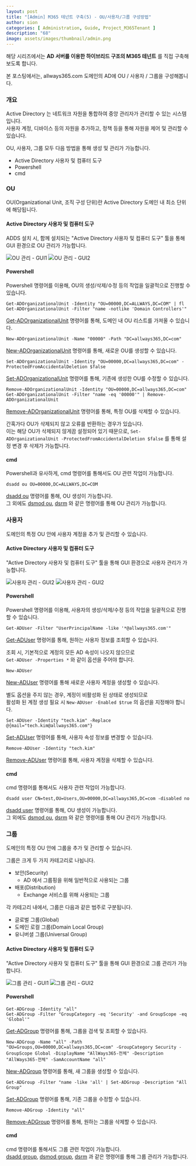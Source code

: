 ```yaml
---
layout: post
title: "[Admin] M365 테넌트 구축(5) - OU/사용자/그룹 구성방법"
author: sion
categories: [ Administration, Guide, Project_M365Tenant ]
description: "68"
image: assets/images/thumbnail/admin.png
---
```


해당 시리즈에서는 __AD 서버를 이용한 하이브리드 구조의 M365 테넌트__ 를 직접 구축해보도록 합니다.  

본 포스팅에서는, allways365.com 도메인의 AD에 OU / 사용자 / 그룹을 구성해봅니다.  

### 개요

Active Directory 는 네트워크 자원을 통합하여 중앙 관리자가 관리할 수 있는 시스템입니다.  
사용자 계정, 디바이스 등의 자원을 추가하고, 정책 등을 통해 자원을 제어 및 관리할 수 있습니다.  

OU, 사용자, 그룹 모두 다음 방법을 통해 생성 및 관리가 가능합니다.  

- Active Directory 사용자 및 컴퓨터 도구
- Powershell
- cmd


### OU

OU(Organizational Unit, 조직 구성 단위)란 Active Directory 도메인 내 최소 단위에 해당됩니다.  

#### Active Directory 사용자 및 컴퓨터 도구

ADDS 설치 시, 함께 설치되는 "Active Directory 사용자 및 컴퓨터 도구" 툴을 통해 GUI 환경으로 OU 관리가 가능합니다.  

<img src="{{site.baseurl}}/assets/images/68/1.png" title="OU 관리 - GUI1">

<img src="{{site.baseurl}}/assets/images/68/2.png" title="OU 관리 - GUI2">

#### Powershell

Powershell 명령어를 이용해, OU의 생성/삭제/수정 등의 작업을 일괄적으로 진행할 수 있습니다.  

```
Get-ADOrganizationalUnit -Identity "OU=00000,DC=ALLWAYS,DC=COM" | fl
Get-ADOrganizationalUnit -Filter "name -notlike 'Domain Controllers'"
```
[Get-ADOrganizationalUnit][1] 명령어를 통해, 도메인 내 OU 리스트를 가져올 수 있습니다.  

```
New-ADOrganizationalUnit -Name "00000" -Path "DC=allways365,DC=com"
```
[New-ADOrganizationalUnit][2] 명령어를 통해, 새로운 OU를 생성할 수 있습니다.  

```
Set-ADOrganizationalUnit -Identity "OU=00000,DC=allways365,DC=com" -ProtectedFromAccidentalDeletion $false
```
[Set-ADOrganizationalUnit][3] 명령어를 통해, 기존에 생성한 OU를 수정할 수 있습니다.  

```
Remove-ADOrganizationalUnit -Identity "OU=00000,DC=allways365,DC=com"
Get-ADOrganizationalUnit -Filter "name -eq '00000'" | Remove-ADOrganizationalUnit
```
[Remove-ADOrganizationalUnit][4] 명령어를 통해, 특정 OU를 삭제할 수 있습니다.  

간혹가다 OU가 삭제되지 않고 오류를 반환하는 경우가 있습니다.  
이는 해당 OU가 삭제되지 않게끔 설정되어 있기 때문으로, ```Set-ADOrganizationalUnit -ProtectedFromAccidentalDeletion $false``` 를 통해 설정 변경 후 삭제가 가능합니다.  

#### cmd

Powershell과 유사하게, cmd 명령어를 통해서도 OU 관련 작업이 가능합니다.  

```
dsadd ou OU=00000,DC=ALLWAYS,DC=COM
```
[dsadd ou][5] 명령어를 통해, OU 생성이 가능합니다.  
그 외에도 [dsmod ou][6], [dsrm][7] 와 같은 명령어를 통해 OU 관리가 가능합니다.  


### 사용자

도메인의 특정 OU 안에 사용자 계정을 추가 및 관리할 수 있습니다.  

#### Active Directory 사용자 및 컴퓨터 도구

"Active Directory 사용자 및 컴퓨터 도구" 툴을 통해 GUI 환경으로 사용자 관리가 가능합니다.  

<img src="{{site.baseurl}}/assets/images/68/3.png" title="사용자 관리 - GUI2">

<img src="{{site.baseurl}}/assets/images/68/4.png" title="사용자 관리 - GUI2">

#### Powershell

Powershell 명령어를 이용해, 사용자의 생성/삭제/수정 등의 작업을 일괄적으로 진행할 수 있습니다.  

```
Get-ADUser -Filter "UserPrincipalName -like '*@allways365.com'"
```
[Get-ADUser][8] 명령어를 통해, 원하는 사용자 정보를 조회할 수 있습니다.  

조회 시, 기본적으로 계정의 모든 AD 속성이 나오지 않으므로  
```Get-ADUser -Properties *``` 와 같이 옵션을 주어야 합니다.  

```
New-ADUser
```
[New-ADUser][9] 명령어를 통해 새로운 사용자 계정을 생성할 수 있습니다.  

별도 옵션을 주지 않는 경우, 계정이 비활성화 된 상태로 생성되므로  
활성화 된 계정 생성 필요 시 ```New-ADUser -Enabled $true``` 의 옵션을 지정해야 합니다.  

```
Set-ADUser -Identity "tech.kim" -Replace @{mail="tech.kim@allways365.com"}
```
[Set-ADUser][10] 명령어를 통해, 사용자 속성 정보를 변경할 수 있습니다.  

```
Remove-ADUser -Identity "tech.kim"
```
[Remove-ADUser][11] 명령어를 통해, 사용자 계정을 삭제할 수 있습니다.  


#### cmd

cmd 명령어를 통해서도 사용자 관련 작업이 가능합니다.  

```
dsadd user CN=test,OU=Users,OU=00000,DC=allways365,DC=com -disabled no
```
[dsadd user][12] 명령어를 통해, OU 생성이 가능합니다.  
그 외에도 [dsmod ou][13], [dsrm][7] 와 같은 명령어를 통해 OU 관리가 가능합니다.  


### 그룹

도메인의 특정 OU 안에 그룹을 추가 및 관리할 수 있습니다.  

그룹은 크게 두 가지 카테고리로 나뉩니다.  
- 보안(Security)
    - AD 에서 그룹핑을 위해 일반적으로 사용되는 그룹
- 배포(Distribution)
    - Exchange 서비스를 위해 사용되는 그룹

각 카테고리 내에서, 그룹은 다음과 같은 범주로 구분됩니다.  
- 글로벌 그룹(Global)
- 도메인 로컬 그룹(Domain Local Group)
- 유니버셜 그룹(Universal Group)

#### Active Directory 사용자 및 컴퓨터 도구

"Active Directory 사용자 및 컴퓨터 도구" 툴을 통해 GUI 환경으로 그룹 관리가 가능합니다.  

<img src="{{site.baseurl}}/assets/images/68/5.png" title="그룹 관리 - GUI1">

<img src="{{site.baseurl}}/assets/images/68/6.png" title="그룹 관리 - GUI2">

#### Powershell

```
Get-ADGroup -Identity "all"
Get-ADGroup -Filter "GroupCategory -eq 'Security' -and GroupScope -eq 'Global'"
```
[Get-ADGroup][14] 명령어를 통해, 그룹을 검색 및 조회할 수 있습니다.  

```
New-ADGroup -Name "all" -Path "OU=Groups,OU=00000,DC=allways365,DC=com" -GroupCategory Security -GroupScope Global -DisplayName "AllWays365-전체" -Description "AllWays365-전체" -SamAccountName "all"
```
[New-ADGroup][15] 명령어를 통해, 새 그룹을 생성할 수 있습니다.  

```
Get-ADGroup -Filter "name -like 'all' | Set-ADGroup -Description "All Group"
```
[Set-ADGroup][16] 명령어를 통해, 기존 그룹을 수정할 수 있습니다.  

```
Remove-ADGroup -Identity "all"
```
[Remove-ADGroup][17] 명령어를 통해, 원하는 그룹을 삭제할 수 있습니다.  


#### cmd

cmd 명령어를 통해서도 그룹 관련 작업이 가능합니다.  
[dsadd group][18], [dsmod group][19], [dsrm][7] 과 같은 명령어를 통해 그룹 관리가 가능합니다.  


[1]: https://learn.microsoft.com/en-us/powershell/module/activedirectory/get-adorganizationalunit?view=windowsserver2022-ps
[2]: https://learn.microsoft.com/en-us/powershell/module/activedirectory/new-adorganizationalunit?view=windowsserver2022-ps
[3]: https://learn.microsoft.com/en-us/powershell/module/activedirectory/set-adorganizationalunit?view=windowsserver2022-ps
[4]: https://learn.microsoft.com/en-us/powershell/module/activedirectory/remove-adorganizationalunit?view=windowsserver2022-ps
[5]: https://learn.microsoft.com/en-us/previous-versions/windows/it-pro/windows-server-2012-r2-and-2012/cc770883(v=ws.11)
[6]: https://learn.microsoft.com/en-us/previous-versions/windows/it-pro/windows-server-2012-r2-and-2012/cc754786(v=ws.11)
[7]: https://learn.microsoft.com/en-us/previous-versions/windows/it-pro/windows-server-2012-r2-and-2012/cc731865(v=ws.11)
[8]: https://learn.microsoft.com/en-us/powershell/module/activedirectory/get-aduser?view=windowsserver2022-ps
[9]: https://learn.microsoft.com/en-us/powershell/module/activedirectory/new-aduser?view=windowsserver2022-ps
[10]: https://learn.microsoft.com/en-us/powershell/module/activedirectory/set-aduser?view=windowsserver2022-ps
[11]: https://learn.microsoft.com/en-us/powershell/module/activedirectory/remove-aduser?view=windowsserver2022-ps
[12]: https://learn.microsoft.com/en-us/previous-versions/windows/it-pro/windows-server-2012-r2-and-2012/cc731279(v=ws.11)
[13]: https://learn.microsoft.com/en-us/previous-versions/windows/it-pro/windows-server-2012-r2-and-2012/cc732954(v=ws.11)
[14]: https://learn.microsoft.com/en-us/powershell/module/activedirectory/get-adgroup?view=windowsserver2022-ps
[15]: https://learn.microsoft.com/en-us/powershell/module/activedirectory/new-adgroup?view=windowsserver2022-ps
[16]: https://learn.microsoft.com/en-us/powershell/module/activedirectory/set-adgroup?view=windowsserver2022-ps
[17]: https://learn.microsoft.com/en-us/powershell/module/activedirectory/remove-adgroup?view=windowsserver2022-ps
[18]: https://learn.microsoft.com/en-us/previous-versions/windows/it-pro/windows-server-2012-r2-and-2012/cc754037(v=ws.11)
[19]: https://learn.microsoft.com/en-us/previous-versions/windows/it-pro/windows-server-2012-r2-and-2012/cc732423(v=ws.11)